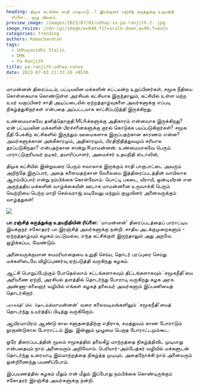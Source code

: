 ```yaml
---
heading: திமுக கட்சியில் சாதி பாகுபாடு..? இயக்குனர் ரஞ்சித் கருத்துக்கு உதயநிதி
  ரிப்ளை.. முழு விவரம்.
preview_image: /images/2023/07/03/udhay-vs-pa-ranjith-2-.jpg
image_resize: /cdn-cgi/image/w=640,fit=scale-down,q=80,f=auto
categories: trending
authors: Ramachandran
tags:
  - Udhayanidhi Stalin
  - DMK
  - Pa Ranjith
title: pa-ranjith-udhay-convo
date: 2023-07-03 21:33:18 +0530
---
```



மாமன்னன் திரைப்படம், பட்டியலின மக்களின் சட்டமன்ற உறுப்பினர்கள், சமூக நீதியை கொள்கையாக கொண்டுள்ள அரசியல் கட்சியாக இருந்தாலும், கட்சியில் உள்ள மற்ற உயர் வகுப்பினர் சாதி அடிப்படையில் ஏற்றத்தாழ்வுகளை அவர்களுக்கு எப்படி நிகழ்த்துகிறார்கள் என்பதை அப்பட்டமாக காட்சிப்படுத்தி இருக்கிறது. 

உண்மையாகவே தனித்தொகுதி MLAக்களுக்கு அதிகாரம் என்னவாக இருக்கிறது? ஏன் பட்டியலின மக்களின் பிரச்சனைகளுக்கு குரல் கொடுக்க பயப்படுகிறார்கள்? சமூக நீதி பேசுகிற கட்சிகளில் இருந்தும் ஊமைகளாக இருப்பதற்கான காரணம் என்ன?அவர்களுக்கான அங்கீகாரமும், அதிகாரமும், பிரதிநிதித்துவமும் சரியாக தரப்படுகிறதா? என்பதற்கான சான்று #மாமன்னன். உண்மையாகவே பெரும் பாராட்டுகுரியவர் நடிகர், தயாரிப்பாளர், அமைச்சர்  உதயநிதி ஸ்டாலின்,

திமுக கட்சியில் இன்றுவரை பெரும் சவாலாக இருக்கும் சாதி பாகுபாட்டை அவரும் அறிந்தே இருப்பார், அதை களைவதற்கான வேலையை இத்திரைப்படத்தின் வாயிலாக ஆரம்பிப்பார் என்று நம்பிக்கை கொள்வோம். பொட்டி பகடை, வீராயி, ஒன்டிவீரன் என அருந்ததிய மக்களின் வாழ்க்கையின் ஊடாக மாமன்னனை உருவாக்கி பெரும் வெற்றியை பெற்ற மாறி செல்வராஜ் வடிவேலு மற்றும் குழுவினர் அனைவருக்கும் வாழ்த்துகள்!

![](/images/2023/07/03/udhay-vs-pa-ranjith-1-.jpg)

**பா.ரஞ்சித் கருத்துக்கு உதயநிதியின் ரிப்ளை:**
`மாமன்னன்' திரைப்படத்தைப் பாராட்டிய இயக்குநர் சகோதரர் பா.இரஞ்சித் அவர்களுக்கு நன்றி. சாதிய அடக்குமுறைகளும் - ஏற்றத்தாழ்வும் கழகம் மட்டுமல்ல, எந்த கட்சிக்குள் இருந்தாலும் அது அறவே ஒழிக்கப்பட வேண்டும்.

அனைவருக்குமான சுயமரியாதையை உறுதி செய்ய, தொடர் பரப்புரை செய்து மக்களிடையே விழிப்புணர்வு ஏற்படுத்தி வருகிறது கழகம்.

ஆட்சி பொறுப்பேற்கும் போதெல்லாம் சட்டங்களாகவும் திட்டங்களாகவும் `சமூகநீதி'யை அரியணை ஏற்றி, அரசியல் தளத்தில் தொடர்ந்து போராடி வருகிறது கழக அரசு. அண்ணா-கலைஞர் வழியில் எங்கள் கழகத் தலைவர் அவர்களும் இப்பணியைத் தொடர்கிறார்.

`பராசக்தி'யில் தொடங்கி`மாமன்னன்' வரை கலைவடிவங்களிலும் `சமூகநீதி'யைத் தொடர்ந்து உயர்த்திப் பிடித்து வருகிறோம்.  

ஆயிரமாயிரம் ஆண்டு கால சனாதனத்திற்கு எதிராக, சமத்துவம் காண போராடும்  நூறாண்டுகால போராட்டம் இது. இன்னும் முழுமை பெறாத போராட்டமும்கூட. 

 ஒரே திரைப்படத்தின் மூலம் சமூகத்தில் தலைகீழ் மாற்றத்தை நிகழ்த்திவிட முடியாது என்பதையும் நாம் அனைவரும் அறிவோம். பெரியார்-அம்பேத்கர் 
 வழியில் மக்களுடன் தொடர்ந்து உரையாடி இம்மாற்றத்தை நிகழ்த்த முடியும். அதைநோக்கி நாம் அனைவரும் ஒன்றிணைந்து பயணிப்போம். 

இப்பயணத்தில் கழகம் மீதும் என் மீதும் இப்போது நம்பிக்கை கொண்டிருக்கும் சகோதரர் இரஞ்சித் அவர்களுக்கு நன்றி.